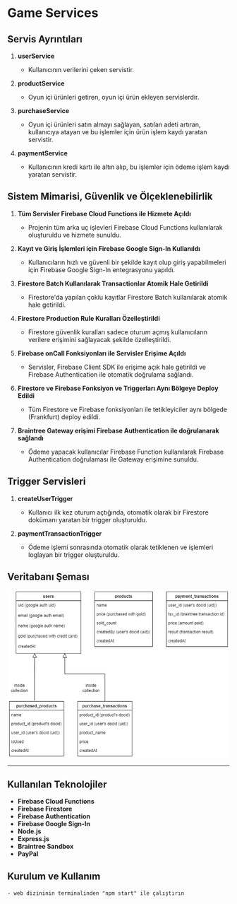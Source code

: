 # Game Services

## Servis Ayrıntıları

1. **userService**
   - Kullanıcının verilerini çeken servistir.

2. **productService**
   - Oyun içi ürünleri getiren, oyun içi ürün ekleyen servislerdir.

3. **purchaseService**
   - Oyun içi ürünleri satın almayı sağlayan, satılan adeti artıran, kullanıcıya atayan ve bu işlemler için ürün işlem kaydı yaratan servistir.

4. **paymentService**
   - Kullanıcının kredi kartı ile altın alıp, bu işlemler için ödeme işlem kaydı yaratan servistir.

## Sistem Mimarisi, Güvenlik ve Ölçeklenebilirlik

1. **Tüm Servisler Firebase Cloud Functions ile Hizmete Açıldı**
   - Projenin tüm arka uç işlevleri Firebase Cloud Functions kullanılarak oluşturuldu ve hizmete sunuldu.

2. **Kayıt ve Giriş İşlemleri için Firebase Google Sign-In Kullanıldı**
   - Kullanıcıların hızlı ve güvenli bir şekilde kayıt olup giriş yapabilmeleri için Firebase Google Sign-In entegrasyonu yapıldı.

3. **Firestore Batch Kullanılarak Transactionlar Atomik Hale Getirildi**
   - Firestore'da yapılan çoklu kayıtlar Firestore Batch kullanılarak atomik hale getirildi.

4. **Firestore Production Rule Kuralları Özelleştirildi**
   - Firestore güvenlik kuralları sadece oturum açmış kullanıcıların verilere erişimini sağlayacak şekilde özelleştirildi.

5. **Firebase onCall Fonksiyonları ile Servisler Erişime Açıldı**
   - Servisler, Firebase Client SDK ile erişime açık hale getirildi ve Firebase Authentication ile otomatik doğrulama sağlandı.

6. **Firestore ve Firebase Fonksiyon ve Triggerları Aynı Bölgeye Deploy Edildi**
   - Tüm Firestore ve Firebase fonksiyonları ile tetikleyiciler aynı bölgede (Frankfurt) deploy edildi.

7. **Braintree Gateway erişimi Firebase Authentication ile doğrulanarak sağlandı**
   - Ödeme yapacak kullanıcılar Firebase Function kullanılarak Firebase Authentication doğrulaması ile Gateway erişimine sunuldu. 

## Trigger Servisleri

1. **createUserTrigger**
   - Kullanıcı ilk kez oturum açtığında, otomatik olarak bir Firestore dokümanı yaratan bir trigger oluşturuldu.

2. **paymentTransactionTrigger**
   - Ödeme işlemi sonrasında otomatik olarak tetiklenen ve işlemleri loglayan bir trigger oluşturuldu.

## Veritabanı Şeması

![Veritabanı Şeması](dbschema.png)

---

## Kullanılan Teknolojiler

- **Firebase Cloud Functions**
- **Firebase Firestore**
- **Firebase Authentication**
- **Firebase Google Sign-In**
- **Node.js**
- **Express.js**
- **Braintree Sandbox**
- **PayPal**

## Kurulum ve Kullanım

    - web dizininin terminalinden "npm start" ile çalıştırın
